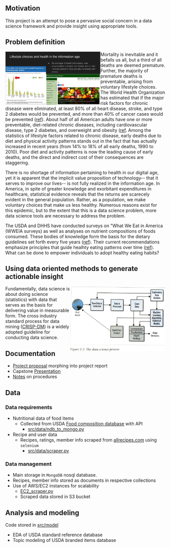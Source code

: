 
## Motivation
This project is an attempt to pose a pervasive social concern in a data science framework and provide insight using appropriate tools.  

## Problem definition
 <img align="left" src="notes/resources/Screen%20Shot%202017-06-23%20at%205.14.46%20PM.png" width="300"> Mortality is inevitable and it befalls us all, but a third of all deaths are deemed premature.  Further, the majority of premature deaths is preventable, arising from voluntary lifestyle choices.  The World Health Organization has estimated that if the major risk factors for chronic disease were eliminated, at least 80% of all heart disease, stroke, and type 2 diabetes would be prevented, and more than 40% of cancer cases would be prevented ([ref](http://www.who.int/chp/chronic_disease_report/full_report.pdf)).  About half of all American adults have one or more preventable, diet-related chronic diseases, including cardiovascular disease, type 2 diabetes, and overweight and obesity ([ref](https://health.gov/dietaryguidelines/2015/guidelines/executive-summary/). Among the statistics of lifestyle factors related to chronic disease, early deaths due to diet and physical activity patterns stands out in the fact that has actually increased in recent years (from 14% to 18% of all early deaths, 1990 to 2010). Poor diet and activity patterns is now the leading cause of early deaths, and the direct and indirect cost of their consequences are staggering.  
<p>
There is no shortage of information pertaining to health in our digital age, yet it is apparent that the implicit value proposition of technology-- that it serves to improve our lives-- is not fully realized in the information age.  In America, in spite of greater knowledge and exorbitant expenditures in healthcare, statistical evidence reveals that the returns are scarecely evident in the general population.  Rather, as a population, we make voluntary choices that make us less healthy.  Numerous reasons exist for this epidemic, but to the extent that this is a data science problem, more data science tools are necessary to address the problem.  

The USDA and DHHS have conducted surveys on "What We Eat in America (WWEIA surveys) as well as analyses on nutrient compositions of foods consumed.  These bodies of knowledge form the basis for the dietary guidelines set forth every five years ([ref](https://health.gov/dietaryguidelines/2015/guidelines/executive-summary/)).  Their current recommendations emphasize principles that guide healhty eating patterns over time ([ref](https://health.gov/dietaryguidelines/2015/guidelines/executive-summary/#figure-es-1-2015-2020-dietary-guidelines-for-americans-at-a-glan)).  What can be done to empower individuals to adopt healthy eating habits?  

## Using data oriented methods to generate actionable insight  
<img align="right" src="notes/resources/doing_data_science_fig.png" width="300">Fundamentally, data science is about doing science (statistics) with data that serves as the basis for delivering value in measurable form.  The cross industry standard process for data mining ([CRISP-DM](https://en.wikipedia.org/wiki/Cross_Industry_Standard_Process_for_Data_Mining)) is a widely adopted guideline for conducting data science.  

## Documentation
* [Project proposal](https://docs.google.com/document/d/1fyTX7zHu0Tg92daD9yG4MbEVNJWpAo9V0dDwW1b2xGA/edit?usp=sharing) morphing into project report
* Capstone [Presentation](https://docs.google.com/presentation/d/1vTqdFdSiJ_m-carGSUVMQn9V2vPaHaKSxM-NFZ9JN2A/edit?usp=sharing)
* [Notes](https://github.com/q0j0p/food_recommender/blob/master/notes/notes.md) on procedures

## Data
### Data requirements
* Nutritional data of food items
  * Collected from USDA [Food composition database](https://ndb.nal.usda.gov/ndb/search/list) with API
    * [src/data/ndb_to_mongo.py](src/data/ndb_to_mongo.py)
* Recipe and user data
  * Recipes, ratings, member info scraped from [allrecipes.com](https://allrecipes.com) using `selenium`
    * [src/data/scraper.py](src/data/scraper.py)

### Data management
* Main storage in `MongoDB` nosql database.  
 * Recipes, member info stored as documents in respective collections
 * Use of AWS/EC2 instances for scalability
   * [EC2_scraper.py](src/data/EC2_scraper.py)
   * Scraped data stored in S3 bucket



## Analysis and modeling
Code stored in [src/model](src/model/)
* EDA of USDA standard reference database
* Topic modeling of USDA branded items database
